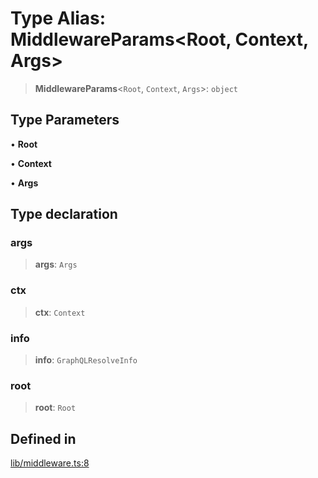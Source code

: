 # Type Alias: MiddlewareParams\<Root, Context, Args\>

> **MiddlewareParams**\<`Root`, `Context`, `Args`\>: `object`

## Type Parameters

• **Root**

• **Context**

• **Args**

## Type declaration

### args

> **args**: `Args`

### ctx

> **ctx**: `Context`

### info

> **info**: `GraphQLResolveInfo`

### root

> **root**: `Root`

## Defined in

[lib/middleware.ts:8](https://github.com/andreisergiu98/baeta/blob/e352a1ec749c5b23df693f5f8373ac0b75347349/packages/core/lib/middleware.ts#L8)
